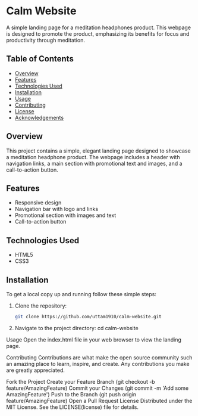 # Calm Website

A simple landing page for a meditation headphones product. This webpage is designed to promote the product, emphasizing its benefits for focus and productivity through meditation.

## Table of Contents

- [Overview](#overview)
- [Features](#features)
- [Technologies Used](#technologies-used)
- [Installation](#installation)
- [Usage](#usage)
- [Contributing](#contributing)
- [License](#license)
- [Acknowledgements](#acknowledgements)

## Overview

This project contains a simple, elegant landing page designed to showcase a meditation headphone product. The webpage includes a header with navigation links, a main section with promotional text and images, and a call-to-action button.

## Features

- Responsive design
- Navigation bar with logo and links
- Promotional section with images and text
- Call-to-action button

## Technologies Used

- HTML5
- CSS3

## Installation

To get a local copy up and running follow these simple steps:

1. Clone the repository:
   ```sh
   git clone https://github.com/uttam1910/calm-website.git
2. Navigate to the project directory:
   cd calm-website

Usage
Open the index.html file in your web browser to view the landing page.

Contributing
Contributions are what make the open source community such an amazing place to learn, inspire, and create. Any contributions you make are greatly appreciated.

Fork the Project
Create your Feature Branch (git checkout -b feature/AmazingFeature)
Commit your Changes (git commit -m 'Add some AmazingFeature')
Push to the Branch (git push origin feature/AmazingFeature)
Open a Pull Request
License
Distributed under the MIT License. See the LICENSE(license) file for details.
